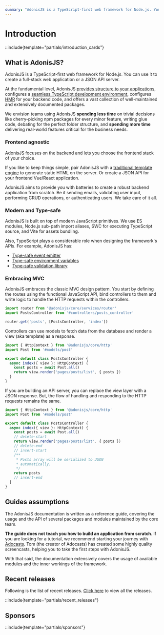 ```yaml
---
summary: "AdonisJS is a TypeScript-first web framework for Node.js. You can use it to create a full-stack web application or a JSON API server."
---
```


# Introduction

::include{template="partials/introduction_cards"}

## What is AdonisJS?

AdonisJS is a TypeScript-first web framework for Node.js. You can use it to create a full-stack web application or a JSON API server.

At the fundamental level, AdonisJS [provides structure to your applications](../getting_started/folder_structure.md), configures a [seamless TypeScript development environment](../concepts/typescript_build_process.md), configures [HMR](../concepts/hmr.md) for your backend code, and offers a vast collection of well-maintained and extensively documented packages.

We envision teams using AdonisJS **spending less time** on trivial decisions like cherry-picking npm packages for every minor feature, writing glue code, debating for the perfect folder structure, and **spending more time** delivering real-world features critical for the business needs.

### Frontend agnostic 

AdonisJS focuses on the backend and lets you choose the frontend stack of your choice.

If you like to keep things simple, pair AdonisJS with a [traditional template engine](../views-and-templates/introduction) to generate static HTML on the server. Or create a JSON API for your frontend Vue/React application.

AdonisJS aims to provide you with batteries to create a robust backend application from scratch. Be it sending emails, validating user input, performing CRUD operations, or authenticating users. We take care of it all.

### Modern and Type-safe

AdonisJS is built on top of modern JavaScript primitives. We use ES modules, Node.js sub-path import aliases, SWC for executing TypeScript source, and Vite for assets bundling.


Also, TypeScript plays a considerable role when designing the framework's APIs. For example, AdonisJS has:

- [Type-safe event emitter](../digging_deeper/emitter.md#making-events-type-safe)
- [Type-safe environment variables](../getting_started/environment_variables)
- [Type-safe validation library](../basics/validation.md)

### Embracing MVC

AdonisJS embraces the classic MVC design pattern. You start by defining the routes using the functional JavaScript API, bind controllers to them and write logic to handle the HTTP requests within the controllers.

```ts
import router from '@adonisjs/core/services/router'
import PostsController from '#controllers/posts_controller'

router.get('posts', [PostsController, 'index'])
```

Controllers can use models to fetch data from the database and render a view (aka template) as a response.

```ts
import { HttpContext } from '@adonisjs/core/http'
import Post from '#models/post'

export default class PostsController {
  async index({ view }: HttpContext) {
    const posts = await Post.all()
    return view.render('pages/posts/list', { posts })
  }
}
```

If you are building an API server, you can replace the view layer with a JSON response. But, the flow of handling and responding to the HTTP requests remains the same.

```ts
import { HttpContext } from '@adonisjs/core/http'
import Post from '#models/post'

export default class PostsController {
  async index({ view }: HttpContext) {
    const posts = await Post.all()
    // delete-start
    return view.render('pages/posts/list', { posts })
    // delete-end
    // insert-start
    /**
     * Posts array will be serialized to JSON
     * automatically.
     */
    return posts
    // insert-end
  }
}
```

## Guides assumptions

The AdonisJS documentation is written as a reference guide, covering the usage and the API of several packages and modules maintained by the core team.

**The guide does not teach you how to build an application from scratch**. If you are looking for a tutorial, we recommend starting your journey with [Adocasts](https://adocasts.com/). Tom (the creator of Adocasts) has created some highly quality screencasts, helping you to take the first steps with AdonisJS.

With that said, the documentation extensively covers the usage of available modules and the inner workings of the framework.

## Recent releases
Following is the list of recent releases. [Click here](./releases.md) to view all the releases.

::include{template="partials/recent_releases"}

## Sponsors

::include{template="partials/sponsors"}
